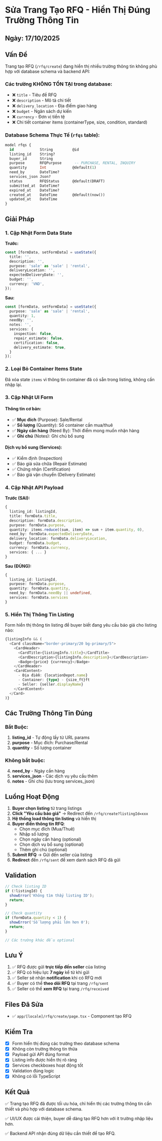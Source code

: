 # Sửa Trang Tạo RFQ - Hiển Thị Đúng Trường Thông Tin

## Ngày: 17/10/2025

## Vấn Đề

Trang tạo RFQ (`/rfq/create`) đang hiển thị nhiều trường thông tin không phù hợp với database schema và backend API:

### Các trường KHÔNG TỒN TẠI trong database:
- ❌ `title` - Tiêu đề RFQ
- ❌ `description` - Mô tả chi tiết
- ❌ `delivery_location` - Địa điểm giao hàng
- ❌ `budget` - Ngân sách dự kiến
- ❌ `currency` - Đơn vị tiền tệ
- ❌ Chi tiết container items (containerType, size, condition, standard)

### Database Schema Thực Tế (`rfqs` table):
```sql
model rfqs {
  id            String         @id
  listing_id    String?
  buyer_id      String
  purpose       RFQPurpose      -- PURCHASE, RENTAL, INQUIRY
  quantity      Int            @default(1)
  need_by       DateTime?
  services_json Json?
  status        RFQStatus      @default(DRAFT)
  submitted_at  DateTime?
  expired_at    DateTime?
  created_at    DateTime       @default(now())
  updated_at    DateTime
}
```

## Giải Pháp

### 1. Cập Nhật Form Data State

**Trước:**
```typescript
const [formData, setFormData] = useState({
  title: '',
  description: '',
  purpose: 'sale' as 'sale' | 'rental',
  deliveryLocation: '',
  expectedDeliveryDate: '',
  budget: '',
  currency: 'VND',
});
```

**Sau:**
```typescript
const [formData, setFormData] = useState({
  purpose: 'sale' as 'sale' | 'rental',
  quantity: 1,
  needBy: '',
  notes: '',
  services: {
    inspection: false,
    repair_estimate: false,
    certification: false,
    delivery_estimate: true,
  }
});
```

### 2. Loại Bỏ Container Items State

Đã xóa state `items` vì thông tin container đã có sẵn trong listing, không cần nhập lại.

### 3. Cập Nhật UI Form

#### Thông tin cơ bản:
- ✅ **Mục đích** (Purpose): Sale/Rental
- ✅ **Số lượng** (Quantity): Số container cần mua/thuê
- ✅ **Ngày cần hàng** (Need By): Thời điểm mong muốn nhận hàng
- ✅ **Ghi chú** (Notes): Ghi chú bổ sung

#### Dịch vụ bổ sung (Services):
- ✅ Kiểm định (Inspection)
- ✅ Báo giá sửa chữa (Repair Estimate)
- ✅ Chứng nhận (Certification)
- ✅ Báo giá vận chuyển (Delivery Estimate)

### 4. Cập Nhật API Payload

**Trước (SAI):**
```typescript
{
  listing_id: listingId,
  title: formData.title,
  description: formData.description,
  purpose: formData.purpose,
  quantity: items.reduce((sum, item) => sum + item.quantity, 0),
  need_by: formData.expectedDeliveryDate,
  delivery_location: formData.deliveryLocation,
  budget: formData.budget,
  currency: formData.currency,
  services: { ... }
}
```

**Sau (ĐÚNG):**
```typescript
{
  listing_id: listingId,
  purpose: formData.purpose,
  quantity: formData.quantity,
  need_by: formData.needBy || undefined,
  services: formData.services
}
```

### 5. Hiển Thị Thông Tin Listing

Form hiển thị thông tin listing để buyer biết đang yêu cầu báo giá cho listing nào:

```typescript
{listingInfo && (
  <Card className="border-primary/20 bg-primary/5">
    <CardHeader>
      <CardTitle>{listingInfo.title}</CardTitle>
      <CardDescription>{listingInfo.description}</CardDescription>
      <Badge>{price} {currency}</Badge>
    </CardHeader>
    <CardContent>
      - Địa điểm: {locationDepot.name}
      - Container: {type} - {size_ft}ft
      - Seller: {seller.displayName}
    </CardContent>
  </Card>
)}
```

## Các Trường Thông Tin Đúng

### Bắt Buộc:
1. **listing_id** - Tự động lấy từ URL params
2. **purpose** - Mục đích: Purchase/Rental
3. **quantity** - Số lượng container

### Không bắt buộc:
4. **need_by** - Ngày cần hàng
5. **services_json** - Các dịch vụ yêu cầu thêm
6. **notes** - Ghi chú (lưu trong services_json)

## Luồng Hoạt Động

1. **Buyer chọn listing** từ trang listings
2. **Click "Yêu cầu báo giá"** → Redirect đến `/rfq/create?listingId=xxx`
3. **Hệ thống load thông tin listing** và hiển thị
4. **Buyer điền thông tin RFQ**:
   - Chọn mục đích (Mua/Thuê)
   - Nhập số lượng
   - Chọn ngày cần hàng (optional)
   - Chọn dịch vụ bổ sung (optional)
   - Thêm ghi chú (optional)
5. **Submit RFQ** → Gửi đến seller của listing
6. **Redirect** đến `/rfq/sent` để xem danh sách RFQ đã gửi

## Validation

```typescript
// Check listing ID
if (!listingId) {
  showError('Không tìm thấy listing ID');
  return;
}

// Check quantity
if (formData.quantity < 1) {
  showError('Số lượng phải lớn hơn 0');
  return;
}

// Các trường khác đều optional
```

## Lưu Ý

1. ✅ RFQ được gửi **trực tiếp đến seller** của listing
2. ✅ RFQ có hiệu lực **7 ngày** kể từ khi gửi
3. ✅ Seller sẽ nhận **notification** khi có RFQ mới
4. ✅ Buyer có thể **theo dõi RFQ** tại trang `/rfq/sent`
5. ✅ Seller có thể **xem RFQ** tại trang `/rfq/received`

## Files Đã Sửa

- ✅ `app/[locale]/rfq/create/page.tsx` - Component tạo RFQ

## Kiểm Tra

- [x] Form hiển thị đúng các trường theo database schema
- [x] Không còn trường thông tin thừa
- [x] Payload gửi API đúng format
- [x] Listing info được hiển thị rõ ràng
- [x] Services checkboxes hoạt động tốt
- [x] Validation đúng logic
- [x] Không có lỗi TypeScript

## Kết Quả

✅ Trang tạo RFQ đã được tối ưu hóa, chỉ hiển thị các trường thông tin cần thiết và phù hợp với database schema.

✅ UI/UX được cải thiện, buyer dễ dàng tạo RFQ hơn với ít trường nhập liệu hơn.

✅ Backend API nhận đúng dữ liệu cần thiết để tạo RFQ.
